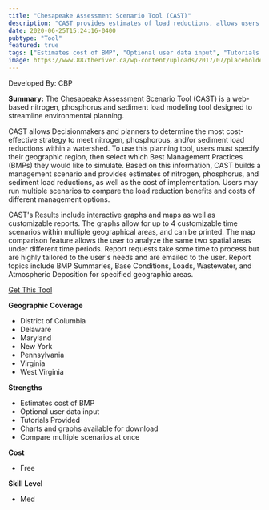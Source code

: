 ```yaml
---
title: "Chesapeake Assessment Scenario Tool (CAST)"
description: "CAST provides estimates of load reductions, allows users to understand which BMPs provide the greatest load reduction benefit, the extent to which these BMPs can be implemented, and the cost of these BMPs."
date: 2020-06-25T15:24:16-0400
pubtype: "Tool"
featured: true
tags: ["Estimates cost of BMP", "Optional user data input", "Tutorials Provided", "Charts and graphs available for download", "Compare multiple scenarios at once"]
image: https://www.887theriver.ca/wp-content/uploads/2017/07/placeholder.jpg
---
```

Developed By: CBP

**Summary:** The Chesapeake Assessment Scenario Tool (CAST) is a web-based nitrogen, phosphorus and sediment load modeling tool designed to streamline environmental planning. 

CAST allows Decisionmakers and planners to determine the most cost-effective strategy to meet nitrogen, phosphorous, and/or sediment load reductions within a watershed. To use this planning tool, users must specify their geographic region, then select which Best Management Practices (BMPs) they would like to simulate. Based on this information, CAST builds a management scenario and provides estimates of nitrogen, phosphorus, and sediment load reductions, as well as the cost of implementation. Users may run multiple scenarios to compare the load reduction benefits and costs of different management options. 

CAST's Results include interactive graphs and maps as well as customizable reports. The graphs allow for up to 4 customizable time scenarios within multiple geographical areas, and can be printed. The map comparison feature allows the user to analyze the same two spatial areas under different time periods. Report requests take some time to process but are highly tailored to the user's needs and are emailed to the user. Report topics include BMP Summaries, Base Conditions, Loads, Wastewater, and Atmospheric Deposition for specified geographic areas.


<a href="https://cast.chesapeakebay.net
" target="_blank">Get This Tool</a>

__**Geographic Coverage**__
-  District of Columbia
-  Delaware
-  Maryland
-  New York
-  Pennsylvania
-  Virginia
-  West Virginia

__**Strengths**__
-  Estimates cost of BMP
-   Optional user data input
-   Tutorials Provided
-   Charts and graphs available for download
-   Compare multiple scenarios at once

__**Cost**__
- Free

__**Skill Level**__
- Med
